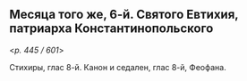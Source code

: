 
## Месяца того же, 6-й. Святого Евтихия, патриарха Константинопольского  

<*p. 445 / 601*>

Стихиры, глас 8-й. Канон и седален, глас 8-й, Феофана.   
